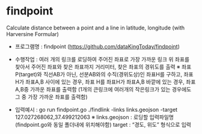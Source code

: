 # findpoint
Calculate distance between a point and a line in latitude, longitude (with Harversine Formular)

 - 프로그램명 : findpoint (https://github.com/dataKingToday/findpoint)

 - 수행작업 : 여러 개의 링크를 로딩하여 주어진 좌표로 가장 가까운 링크 위 좌표를 찾아서 
              주어진 좌표와 찾은 좌표까지 거리미터, 찾은 좌표의 경위도를 출력
    ※ 좌표P(target)와 직선AB가 아닌, 선분AB와의 수직(경위도상)인 좌표H를 구하고,
       좌표H가 좌표A,B 사이에 있는 경우, 좌표 H를
       좌표H가 좌표A,B 바깥에 있는 경우, 좌표A,B중 가까운 좌표를 출력함
       (1개의 큰링크에 여러개의 작은링크가 있는 경우에도 그 중 가장 가까운 좌표를 출력함)

 - 입력예시 : go run findpoint.go  ./findlink -links links.geojson -target 127.027268062,37.499212063 
    ※ links.geojson : 로딩할 입력파일명 (findpoint.go와 동일 폴더내에 위치해야함)
       target : “경도, 위도” 형식으로 입력
